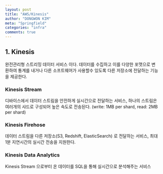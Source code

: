 ```yaml
---
layout: post
title: "AWS/Kinesis"
author: "DONGWON KIM"
meta: "Springfield"
categories: "infra"
comments: true
---
```


## 1. Kinesis
완전관리형 스트리밍 데이터 서비스 이다. 데이터를 수집하고 이를 다양한 포맷으로 변환하여 통계를 내거나 다른 소프트웨어가 사용할수 있도록 다른 저장소에 전달하는 기능을 제공한다.

### Kinesis Stream
디바이스에서 데이터 스트림을 안전하게 실시간으로 전달하는 서비스, 하나의 스트림은 여러개의 샤드로 구성되어 높은 속도로 전송된다. (write: 1MB per shard, read: 2MB per shard)

### Kinesis Firehose
데이터 스트림을 다른 저장소(S3, Redshift, ElasticSearch) 로 전달하는 서비스, 최대 1분 지연시간의 실시간 전송을 지원한다.

### Kinesis Data Analytics
Kinesis Stream 으로부터 온 데이터를 SQL을 통해 실시간으로 분석해주는 서비스
